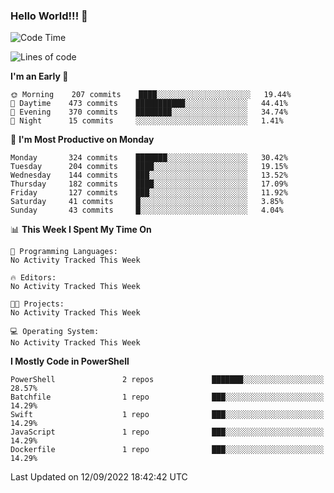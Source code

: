 ### Hello World!!! 👋

<!--
**kekotek/kekotek** is a ✨ _special_ ✨ repository because its `README.md` (this file) appears on your GitHub profile.

Here are some ideas to get you started:

- 🔭 I’m currently working on ...
- 🌱 I’m currently learning ...
- 👯 I’m looking to collaborate on ...
- 🤔 I’m looking for help with ...
- 💬 Ask me about ...
- 📫 How to reach me: ...
- 😄 Pronouns: ...
- ⚡ Fun fact: ...
-->

<!--START_SECTION:waka-->
![Code Time](http://img.shields.io/badge/Code%20Time-361%20hrs%2013%20mins-blue)

![Lines of code](https://img.shields.io/badge/From%20Hello%20World%20I%27ve%20Written-19%20Thousand%20lines%20of%20code-blue)

**I'm an Early 🐤** 

```text
🌞 Morning    207 commits    ████░░░░░░░░░░░░░░░░░░░░░   19.44% 
🌆 Daytime    473 commits    ███████████░░░░░░░░░░░░░░   44.41% 
🌃 Evening    370 commits    ████████░░░░░░░░░░░░░░░░░   34.74% 
🌙 Night      15 commits     ░░░░░░░░░░░░░░░░░░░░░░░░░   1.41%

```
📅 **I'm Most Productive on Monday** 

```text
Monday       324 commits    ███████░░░░░░░░░░░░░░░░░░   30.42% 
Tuesday      204 commits    ████░░░░░░░░░░░░░░░░░░░░░   19.15% 
Wednesday    144 commits    ███░░░░░░░░░░░░░░░░░░░░░░   13.52% 
Thursday     182 commits    ████░░░░░░░░░░░░░░░░░░░░░   17.09% 
Friday       127 commits    ███░░░░░░░░░░░░░░░░░░░░░░   11.92% 
Saturday     41 commits     █░░░░░░░░░░░░░░░░░░░░░░░░   3.85% 
Sunday       43 commits     █░░░░░░░░░░░░░░░░░░░░░░░░   4.04%

```


📊 **This Week I Spent My Time On** 

```text
💬 Programming Languages: 
No Activity Tracked This Week

🔥 Editors: 
No Activity Tracked This Week

🐱‍💻 Projects: 
No Activity Tracked This Week

💻 Operating System: 
No Activity Tracked This Week

```

**I Mostly Code in PowerShell** 

```text
PowerShell               2 repos             ███████░░░░░░░░░░░░░░░░░░   28.57% 
Batchfile                1 repo              ███░░░░░░░░░░░░░░░░░░░░░░   14.29% 
Swift                    1 repo              ███░░░░░░░░░░░░░░░░░░░░░░   14.29% 
JavaScript               1 repo              ███░░░░░░░░░░░░░░░░░░░░░░   14.29% 
Dockerfile               1 repo              ███░░░░░░░░░░░░░░░░░░░░░░   14.29%

```



 Last Updated on 12/09/2022 18:42:42 UTC
<!--END_SECTION:waka-->
